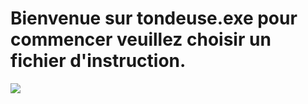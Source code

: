 # Bienvenue sur tondeuse.exe pour commencer veuillez choisir un fichier d'instruction.
![](https://media.giphy.com/media/bEbFMWI65o9oY/giphy.gif)